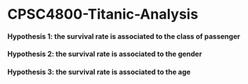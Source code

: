 # CPSC4800-Titanic-Analysis
#### Hypothesis 1: the survival rate is associated to the class of passenger

#### Hypothesis 2: the survival rate is associated to the gender


#### Hypothesis 3: the survival rate is associated to the age
